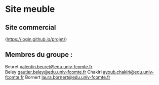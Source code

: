# Site meuble

## Site commercial    

(https://login.github.io/projet/)

## Membres du groupe :

Beuret valentin.beuret@edu.univ-fcomte.fr  
Beley gautier.beley@edu.univ-fcomte.fr
Chakiri ayoub.chakiri@edu.univ-fcomte.fr 
Bornert laura.bornert@edu.univ-fcomte.fr
